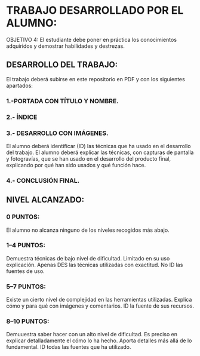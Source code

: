 # TRABAJO DESARROLLADO POR EL ALUMNO: 
OBJETIVO 4: El estudiante debe poner en práctica los conocimientos adquiridos y demostrar habilidades y destrezas.

## DESARROLLO DEL TRABAJO:
El trabajo deberá subirse en este repositorio en PDF y con los siguientes apartados: 
### 1.-PORTADA CON TÍTULO Y NOMBRE.
### 2.- ÍNDICE
### 3.- DESARROLLO CON IMÁGENES.
El alumno deberá identificar (ID) las técnicas que ha usado en el desarrollo del trabajo. 
El alumno deberá explicar las técnicas, con capturas de pantalla y fotogravías, que se han usado en el desarrollo del producto final, 
explicando por qué han sido usados y qué función hace.
### 4.- CONCLUSIÓN FINAL.
 

## NIVEL ALCANZADO:
### 0 PUNTOS:
El alumno no alcanza ninguno de los niveles recogidos más abajo.
### 1–4 PUNTOS:  
Demuestra técnicas de bajo nivel de dificultad. Limitado en su uso explicación. Apenas DES las técnicas utilizadas con exactitud. 
No ID las fuentes de uso. 
### 5–7 PUNTOS: 
Existe un cierto nivel de complejidad en las herramientas utilizadas. Explica cómo y para qué con imágenes y comentarios. ID la fuente de sus 
recursos. 
### 8–10 PUNTOS:
Demuuestra saber hacer con un alto nivel de dificultad. Es preciso en explicar detalladamente el cómo lo ha hecho. Aporta detalles más allá de lo fundamental. 
ID todas las fuentes que ha utilizado. 
